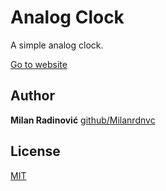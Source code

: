 # Analog Clock

A simple analog clock.

[Go to website](https://milanrdnvc.github.io/Analog-clock/)

## Author

**Milan Radinović**
[github/Milanrdnvc](https://github.com/Milanrdnvc)

## License
[MIT](https://choosealicense.com/licenses/mit/)
